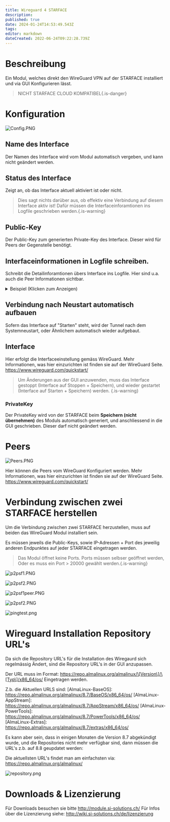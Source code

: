 ```yaml
---
title: Wireguard 4 STARFACE
description: 
published: true
date: 2024-01-24T14:53:49.543Z
tags: 
editor: markdown
dateCreated: 2022-06-24T09:22:28.739Z
---
```


# Beschreibung
Ein Modul, welches direkt den WireGuard VPN auf der STARFACE installiert und via GUI Konfigurieren lässt.

> NICHT STARFACE CLOUD KOMPATIBEL{.is-danger}


# Konfiguration

![Config.PNG](/uploads/wireguard4starface/Config.PNG)

## Name des Interface
Der Namen des Interface wird vom Modul automatisch vergeben, und kann nicht geändert werden.

## Status des Interface
Zeigt an, ob das Interface aktuell aktiviert ist oder nicht.
> Dies sagt nichts darüber aus, ob effektiv eine Verbindung auf diesem Interface aktiv ist! Dafür müssen die Interfaceinforamtionen ins Logfile geschrieben werden.{.is-warning}

## Public-Key
Der Public-Key zum generierten Private-Key des Interface. Dieser wird für Peers der Gegenstelle benötigt.

## Interfaceinformationen in Logfile schreiben.
Schreibt die Detailinforamtionen übers Interface ins Logfile. Hier sind u.a. auch die Peer Informationen sichtbar.

<details>
  <summary>Beispiel (Klicken zum Anzeigen)</summary>
  
#####################
\### Interface Information ###
#####################
interface: wg-2956b493
  public key: 5J04mixB9pNz58XK4z82PmFLkihRib2JLpDRkIWPVGk=
  private key: (hidden)
  listening port: 20000

peer: wPDLEKwxog6JH0bguynXX5MruCSeJaCVP96aKMzhHyE=
  endpoint: 192.168.200.187:20000
  allowed ips: 10.0.0.0/24
  latest handshake: 4 minutes, 21 seconds ago
  transfer: 18.28 KiB received, 50.75 KiB sent
  persistent keepalive: every 15 seconds

##################### 
  </details>
  
## Verbindung nach Neustart automatisch aufbauen
Sofern das Interface auf "Starten" steht, wird der Tunnel nach dem Systemneustart, oder Ähnlichem automatisch wieder aufgebaut.

## Interface
Hier erfolgt die Interfaceeinstellung gemäss WireGuard. 
Mehr Informationen, was hier einzurichten ist finden sie auf der WireGuard Seite. https://www.wireguard.com/quickstart/

> Um Änderungen aus der GUI anzuwenden, muss das Interface gestoppt (Interface auf Stoppen + Speichern), und wieder gestartet (Interface auf Starten + Speichern) werden.
{.is-warning}

### PrivateKey
Der PrivateKey wird von der STARFACE beim **Speichern (nicht übernehmen)** des Moduls automatisch generiert, und anschliessend in die GUI geschrieben. Dieser darf nicht geändert werden.

# Peers
![Peers.PNG](/uploads/wireguard4starface/Peers.PNG)

Hier können die Peers vom WireGuard Konfiguriert werden.
Mehr Informationen, was hier einzurichten ist finden sie auf der WireGuard Seite. https://www.wireguard.com/quickstart/

# Verbindung zwischen zwei STARFACE herstellen
Um die Verbindung zwischen zwei STARFACE herzustellen, muss auf beiden das WireGuard Modul installiert sein.

Es müssen jeweils die Public-Keys, sowie IP-Adressen + Port des jeweilig anderen Endpunktes auf jeder STARFACE eingetragen werden.

> Das Modul öffnet keine Ports. Ports müssen selbser geöffnet werden, Oder es muss ein Port > 20000 gewählt werden.{.is-warning}

![p2psf1.PNG](/uploads/wireguard4starface/p2psf1.PNG)

![p2psf2.PNG](/uploads/wireguard4starface/p2psf2.PNG)

![p2psf1peer.PNG](/uploads/wireguard4starface/p2psf1peer.PNG)

![p2psf2.PNG](/uploads/wireguard4starface/p2psf2.PNG)

![pingtest.png](/uploads/wireguard4starface/pingtest.png)

# Wireguard Installation Repository URL's

Da sich die Repository URL's für die Installation des Wiregaurd sich regelmässig Ändert, sind die Repository URL's in der GUI anzupassen.

Der URL muss im Format: https://repo.almalinux.org/almalinux/\[Version\]/\[Typ\]/x86_64/os/
Eingetragen werden.

Z.b. die Aktuellen URLS sind:
\[AlmaLinux-BaseOS\]: https://repo.almalinux.org/almalinux/8.7/BaseOS/x86_64/os/
\[AlmaLinux-AppStream\]: https://repo.almalinux.org/almalinux/8.7/AppStream/x86_64/os/
\[AlmaLinux-PowerTools\]: https://repo.almalinux.org/almalinux/8.7/PowerTools/x86_64/os/
\[AlmaLinux-Extras\]: https://repo.almalinux.org/almalinux/8.7/extras/x86_64/os/

Es kann aber sein, dass in einigen Monaten die Version 8.7 abgekündigt wurde, und die Repositories nicht mehr verfügbar sind, dann müssen die URL's z.b. auf 8.8 geupdatet werden:

Die aktuellsten URL's findet man am einfachsten via: https://repo.almalinux.org/almalinux/

![repository.png](/uploads/wireguard4starface/repository.png)

# Downloads & Lizenzierung
Für Downloads besuchen sie bitte http://module.si-solutions.ch/
Für Infos über die Lizenzierung siehe: http://wiki.si-solutions.ch/de/lizenzierung